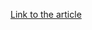 [Link to the article](https://www.zscaler.com/blogs/security-research/technical-analysis-latest-variant-valleyrat)
